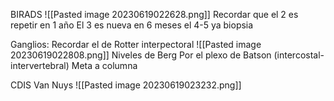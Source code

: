 BIRADS
![[Pasted image 20230619022628.png]]
Recordar que el 2 es repetir en 1 año
El 3 es nueva en 6 meses
el 4-5 ya biopsia


Ganglios:
Recordar el de Rotter interpectoral
![[Pasted image 20230619022808.png]] 
Niveles de Berg
Por el plexo de Batson (intercostal-intervertebral) Meta a columna


CDIS
Van Nuys
![[Pasted image 20230619023232.png]]